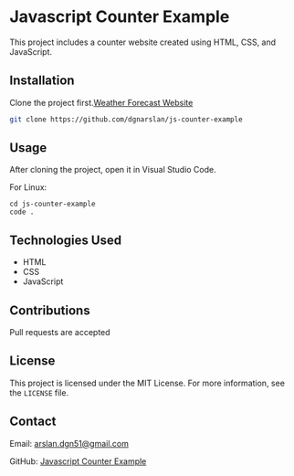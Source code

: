 # Javascript Counter Example

This project includes a counter website created using HTML, CSS, and JavaScript.


## Installation

Clone the project first.[Weather Forecast Website](https://github.com/dgnarslan/js-counter-example)

```bash
git clone https://github.com/dgnarslan/js-counter-example
```

## Usage

After cloning the project, open it in Visual Studio Code.

For Linux:

```linux
cd js-counter-example
code .
```

## Technologies Used

- HTML
- CSS
- JavaScript

## Contributions

Pull requests are accepted

## License

This project is licensed under the MIT License. For more information, see the `LICENSE` file.

## Contact

Email: [arslan.dgn51@gmail.com](mailto:arslan.dgn51@gmail.com)

GitHub: [Javascript Counter Example](https://github.com/dgnarslan/js-counter-example)
